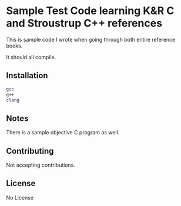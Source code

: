 # Sample Test Code learning K&R C and Stroustrup C++ references

This is sample code I wrote when going through both entire reference books.

It should all compile.

## Installation

```bash
gcc
g++
clang
```

## Notes

There is a sample objective C program as well.

## Contributing

Not accepting contributions.

## License

No License
